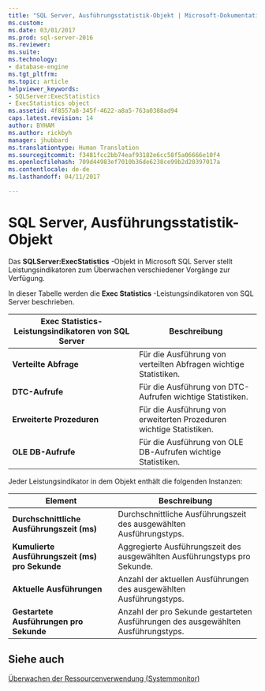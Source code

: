 ```yaml
---
title: "SQL Server, Ausführungsstatistik-Objekt | Microsoft-Dokumentation"
ms.custom: 
ms.date: 03/01/2017
ms.prod: sql-server-2016
ms.reviewer: 
ms.suite: 
ms.technology:
- database-engine
ms.tgt_pltfrm: 
ms.topic: article
helpviewer_keywords:
- SQLServer:ExecStatistics
- ExecStatistics object
ms.assetid: 4f8557a8-345f-4622-a8a5-763a0388ad94
caps.latest.revision: 14
author: BYHAM
ms.author: rickbyh
manager: jhubbard
ms.translationtype: Human Translation
ms.sourcegitcommit: f3481fcc2bb74eaf93182e6cc58f5a06666e10f4
ms.openlocfilehash: 709d44983ef7010b36de6238ce99b2d20397017a
ms.contentlocale: de-de
ms.lasthandoff: 04/11/2017

---
```

# <a name="sql-server-execstatistics-object"></a>SQL Server, Ausführungsstatistik-Objekt
  Das **SQLServer:ExecStatistics** -Objekt in Microsoft SQL Server stellt Leistungsindikatoren zum Überwachen verschiedener Vorgänge zur Verfügung.  
  
 In dieser Tabelle werden die **Exec Statistics** -Leistungsindikatoren von SQL Server beschrieben.  
  
|Exec Statistics-Leistungsindikatoren von SQL Server|Beschreibung|  
|-----------------------------------------|-----------------|  
|**Verteilte Abfrage**|Für die Ausführung von verteilten Abfragen wichtige Statistiken.|  
|**DTC-Aufrufe**|Für die Ausführung von DTC-Aufrufen wichtige Statistiken.|  
|**Erweiterte Prozeduren**|Für die Ausführung von erweiterten Prozeduren wichtige Statistiken.|  
|**OLE DB-Aufrufe**|Für die Ausführung von OLE DB-Aufrufen wichtige Statistiken.|  
  
 Jeder Leistungsindikator in dem Objekt enthält die folgenden Instanzen:  
  
|Element|Beschreibung|  
|----------|-----------------|  
|**Durchschnittliche Ausführungszeit (ms)**|Durchschnittliche Ausführungszeit des ausgewählten Ausführungstyps.|  
|**Kumulierte Ausführungszeit (ms) pro Sekunde**|Aggregierte Ausführungszeit des ausgewählten Ausführungstyps pro Sekunde.|  
|**Aktuelle Ausführungen**|Anzahl der aktuellen Ausführungen des ausgewählten Ausführungstyps.|  
|**Gestartete Ausführungen pro Sekunde**|Anzahl der pro Sekunde gestarteten Ausführungen des ausgewählten Ausführungstyps.|  
  
## <a name="see-also"></a>Siehe auch  
 [Überwachen der Ressourcenverwendung &#40;Systemmonitor&#41;](../../relational-databases/performance-monitor/monitor-resource-usage-system-monitor.md)  
  
  
